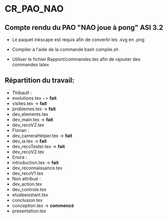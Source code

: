 # CR_PAO_NAO

## Compte rendu du PAO "NAO joue à pong" ASI 3.2

 * Le paquet inkscape est requis afin de convertir les .svg en .png

 * Compiler à l'aide de la commande bash compile.sh

 * Utiliser le fichier Rapport/commandes.tex afin de rajouter des commandes latex


## Répartition du travail:
 * Thibault :
  * evolutions.tex −> __fait__
  * visites.tex -> __fait__
  * problemes.tex -> __fait__
  * dev_elements.tex
  * dev_main.tex -> __fait__
  * dev_recoV2.tex
 * Florian :
  * dev_cameraHelper.tex -> __fait__
  * dev_ia.tex -> __fait__
  * dev_recoTester.tex -> __fait__
  * dev_recoV2.tex
 * Enora :
  * introduction.tex -> __fait__
  * dev_reconnaissance.tex
  * dev_recoV1.tex
 * Non attribué :
  * dev_action.tex
  * dev_controle.tex
  * etudeexistant.tex
  * conclusion.tex
  * conception.tex -> __commencé__
  * presentation.tex
